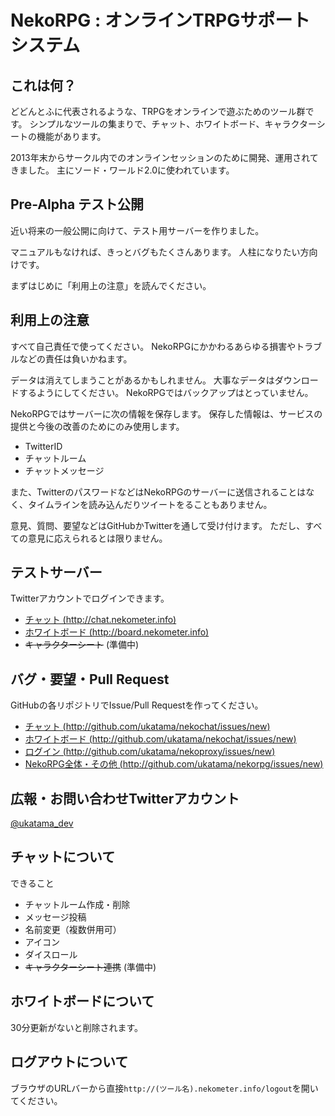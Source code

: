 # NekoRPG : オンラインTRPGサポートシステム

## これは何？
どどんとふに代表されるような、TRPGをオンラインで遊ぶためのツール群です。
シンプルなツールの集まりで、チャット、ホワイトボード、キャラクターシートの機能があります。

2013年末からサークル内でのオンラインセッションのために開発、運用されてきました。
主にソード・ワールド2.0に使われています。

## Pre-Alpha テスト公開
近い将来の一般公開に向けて、テスト用サーバーを作りました。

マニュアルもなければ、きっとバグもたくさんあります。
人柱になりたい方向けです。

まずはじめに「利用上の注意」を読んでください。

## 利用上の注意
すべて自己責任で使ってください。
NekoRPGにかかわるあらゆる損害やトラブルなどの責任は負いかねます。

データは消えてしまうことがあるかもしれません。
大事なデータはダウンロードするようにしてください。
NekoRPGではバックアップはとっていません。

NekoRPGではサーバーに次の情報を保存します。
保存した情報は、サービスの提供と今後の改善のためにのみ使用します。

* TwitterID
* チャットルーム
* チャットメッセージ

また、TwitterのパスワードなどはNekoRPGのサーバーに送信されることはなく、タイムラインを読み込んだりツイートをることもありません。

意見、質問、要望などはGitHubかTwitterを通して受け付けます。
ただし、すべての意見に応えられるとは限りません。

## テストサーバー
Twitterアカウントでログインできます。

* [チャット (http://chat.nekometer.info)](http://chat.nekometer.info)
* [ホワイトボード (http://board.nekometer.info)](http://board.nekometer.info)
* ~~キャラクターシート~~ (準備中)

## バグ・要望・Pull Request
GitHubの各リポジトリでIssue/Pull Requestを作ってください。

* [チャット (http://github.com/ukatama/nekochat/issues/new)](http://github.com/ukatama/nekochat/issues/new)
* [ホワイトボード (http://github.com/ukatama/nekochat/issues/new)](http://github.com/ukatama/nekochat/issues/new)
* [ログイン (http://github.com/ukatama/nekoproxy/issues/new)](http://github.com/ukatama/nekoproxy/issues/new)
* [NekoRPG全体・その他 (http://github.com/ukatama/nekorpg/issues/new)](http://github.com/ukatama/nekorpg/issues/new)

## 広報・お問い合わせTwitterアカウント
[@ukatama_dev](https://twitter.com/ukatama_dev)

## チャットについて
できること
* チャットルーム作成・削除
* メッセージ投稿
* 名前変更（複数併用可）
* アイコン
* ダイスロール
* ~~キャラクターシート連携~~ (準備中)

## ホワイトボードについて
30分更新がないと削除されます。

## ログアウトについて
ブラウザのURLバーから直接`http://(ツール名).nekometer.info/logout`を開いてください。